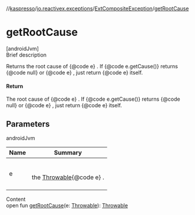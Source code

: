 //[kaspresso](../../index.md)/[io.reactivex.exceptions](../index.md)/[ExtCompositeException](index.md)/[getRootCause](get-root-cause.md)



# getRootCause  
[androidJvm]  
Brief description  


Returns the root cause of {@code e} . If {@code e.getCause()} returns {@code null} or {@code e} , just return {@code e} itself.



#### Return  


The root cause of {@code e} . If {@code e.getCause()} returns {@code null} or {@code e} , just return {@code e} itself.



## Parameters  
  
androidJvm  
  
|  Name|  Summary| 
|---|---|
| e| <br><br>the [Throwable](https://docs.oracle.com/javase/8/docs/api/java/lang/Throwable.html){@code e} .<br><br>
  
  
Content  
open fun [getRootCause](get-root-cause.md)(e: [Throwable](https://docs.oracle.com/javase/8/docs/api/java/lang/Throwable.html)): [Throwable](https://docs.oracle.com/javase/8/docs/api/java/lang/Throwable.html)  



